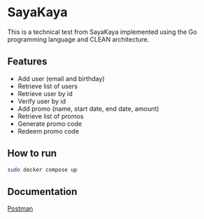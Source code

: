 # SayaKaya

This is a technical test from SayaKaya implemented using the Go programming language and CLEAN architecture.

## Features

- Add user (email and birthday)
- Retrieve list of users
- Retrieve user by id
- Verify user by id
- Add promo (name, start date, end date, amount)
- Retrieve list of promos
- Generate promo code
- Redeem promo code

## How to run

```bash
sudo docker compose up
```

## Documentation

[Postman](https://documenter.getpostman.com/view/30182819/2s9YeBdYpQ)
